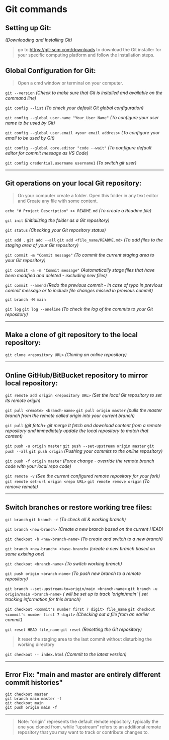 # Git commands

## Setting up Git:
_(Downloading and Installing Git)_

>go to https://git-scm.com/downloads to download the Git installer for your specific computing platform and follow the installation steps.

## Global Configuration for Git:
>Open a cmd window or terminal on your computer.

`git --version` _(Check to make sure that Git is installed and available on the command line)_

`git config --list` _(To check your default Git global configuration)_

`git config --global user.name "Your_User_Name"` _(To configure your user name to be used by Git)_

`git config --global user.email <your email address>` _(To configure your email to be used by Git)_

`git config --global core.editor "code --wait"` _(To configure default editor for commit message as VS Code)_

`git config credential.username username1` _(To switch git user)_
***

## Git operations on your local Git repository:
>On your computer create a folder. Open this folder in any text editor and Create any file with some content.

`echo "# Project Description" >> README.md` _(To create a Readme file)_

`git init` _(Initializing the folder as a Git repository)_

`git status` _(Checking your Git repository status)_

`git add .`
`git add --all`
`git add <file_name/README.md>` _(To add files to the staging area of your Git repository)_

`git commit -m "Commit message"` _(To commit the current staging area to your Git repository)_

`git commit -a -m "Commit message"` _(Automatically stage files that have been modified and deleted - excluding new files)_

`git commit --amend` _(Redo the previous commit - In case of typo in previous commit message or to include file changes missed in previous commit)_

`git branch -M main` 

`git log`
`git log --oneline` _(To check the log of the commits to your Git repository)_
***

## Make a clone of git repository to the local repository:
`git clone <repository URL>` _(Cloning an online repository)_
***

## Online GitHub/BitBucket repository to mirror local repository:
`git remote add origin <repository URL>` _(Set the local Git repository to set its remote origin)_

`git pull <remote> <branch-name>` `git pull origin master` _(pulls the master branch from the remote called origin into your current branch)_

`git pull` _(git fetch+ git merge It fetch and download content from a remote repository and immediately update the local repository to match that content)_

`git push -u origin master` `git push --set-upstream origin master`
`git push --all`
`git push origin` _(Pushing your commits to the online repository)_

`git push -f origin master` _(Force change - override the remote branch code with your local repo code)_

`git remote -v` _(See the current configured remote repository for your fork)_
`git remote set-url origin <repo URL>`
`git remote remove origin` _(To remove remote)_
***

## Switch branches or restore working tree files:
`git branch` `git branch -r` _(To check all & working branch)_

`git branch <new-branch>` _(Create a new branch based on the current HEAD)_

`git checkout -b <new-branch-name>` _(To create and switch to a new branch)_

`git branch <new-branch> <base-branch>` _(create a new branch based on some existing one)_

`git checkout <branch-name>` _(To switch working branch)_

`git push origin <branch-name>` _(To push new branch to a remote repository)_

`git branch --set-upstream-to=origin/main <branch-name>` `git branch -u origin/main <branch-name>` _(<branch-name> will be set up to track 'origin/main' | set tracking information for this branch)_

`git checkout <commit's number first 7 digit> file_name`
`git checkout <commit's number first 7 digit>` _(Checking out a file from an earlier commit)_

`git reset HEAD file_name`
`git reset` _(Resetting the Git repository)_
 >It reset the staging area to the last commit without disturbing the working directory

`git checkout -- index.html` _(Commit to the latest version)_
***

## Error Fix: "main and master are entirely different commit histories"
```
git checkout master   
git branch main master -f    
git checkout main
git push origin main -f 
```
***
>Note: “origin” represents the default remote repository, typically the one you cloned from, while “upstream” refers to an additional remote repository that you may want to track or contribute changes to.

